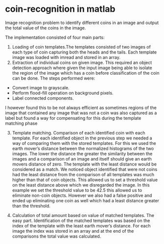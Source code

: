 # coin-recognition in matlab

Image recognition problem to identify different coins in an image and output the total value of the coins in the image.


The implementation consisted of four main parts:
1. Loading of coin templates.The templates consisted of two images of each type of coin capturing both the heads and the tails. Each template image was loaded with imread and stored in an array.
2. Extraction of individual coins on given image. This required an object detection approach where given the input image being able to isolate the region of the image
which has a coin before classification of the coin can be done. The steps performed were:
  * Convert image to grayscale.
  * Perform flood-fill operation on background pixels.
  * Label connected components.

I however found this to be not always efficient as
sometimes regions of the image that contained any image that was not a coin was also captured as a label but found
a way for compensating for this during the template matching phase

3. Template matching. Comparison of each identified coin with each template. For each identified object in the previous step we needed a way of comparing them with the stored templates. For this
we used the earth mover’s distance between the normalized histograms of the two images. The lower the distance the
greater the similarity between the images and a comparison of an image and itself should give an earth movers distance
of zero. The template with the least distance would be considered as a match. We noticed object identified that were not coins had the least distance from the comparison of all templates was
much higher than that of coin objects. This allowed us to set a threshold value on the least distance above which
we disregarded the image. In this example we set the threshold value to be 42.5 this allowed us to eliminate non-coin objects. However we also had a false positive and ended up eliminating one coin as well which had a least
distance greater than the threshold.

4. Calculation of total amount based on value of matched templates. The easy part. Identification of the matched templates was based on the index of the template with the least earth mover’s distance.
For each image the index was stored in an array and at the end of the comparisons the total value was calculated.
